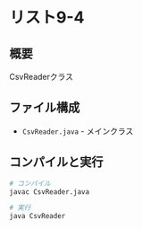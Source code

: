 # リスト9-4

## 概要
CsvReaderクラス

## ファイル構成
- `CsvReader.java` - メインクラス

## コンパイルと実行
```bash
# コンパイル
javac CsvReader.java

# 実行
java CsvReader
```
